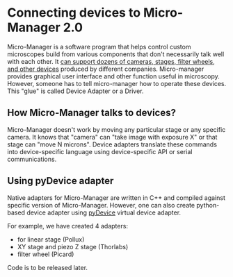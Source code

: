 # Connecting devices to Micro-Manager 2.0

Micro-Manager is a software program that helps control custom microscopes build from various components that don't necessarily talk well with each other. It [can support dozens of cameras, stages, filter wheels, and other devices](https://micro-manager.org/Device_Support) produced by different companies. Micro-manager provides graphical user interface and other function useful in microscopy. However, someone has to tell micro-manager how to operate these devices. This "glue" is called Device Adapter or a Driver.

## How Micro-Manager talks to devices?

Micro-Manager doesn't work by moving any particular stage or any specific camera. It knows that "camera" can "take image with exposure X" or that stage can "move N microns". Device adapters translate these commands into device-specific language using device-specific API or serial communications.

## Using pyDevice adapter

Native adapters for Micro-Manager are written in C++ and compiled against specific version of Micro-Manager. However, one can also create python-based device adapter using [pyDevice](https://github.com/micro-manager/mmCoreAndDevices/tree/main/DeviceAdapters/PyDevice) virtual device adapter.

For example, we have created 4 adapters:
- for linear stage (Pollux)
- XY stage and piezo Z stage (Thorlabs)
- filter wheel (Picard)

Code is to be released later.
